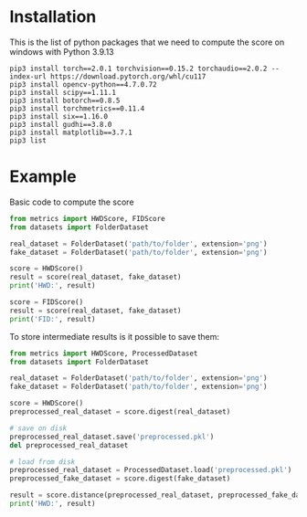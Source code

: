# Installation
This is the list of python packages that we need to compute the score on windows with Python 3.9.13
```console
pip3 install torch==2.0.1 torchvision==0.15.2 torchaudio==2.0.2 --index-url https://download.pytorch.org/whl/cu117
pip3 install opencv-python==4.7.0.72
pip3 install scipy==1.11.1
pip3 install botorch==0.8.5
pip3 install torchmetrics==0.11.4
pip3 install six==1.16.0
pip3 install gudhi==3.8.0
pip3 install matplotlib==3.7.1
pip3 list

```

# Example
Basic code to compute the score
```python
from metrics import HWDScore, FIDScore
from datasets import FolderDataset

real_dataset = FolderDataset('path/to/folder', extension='png')
fake_dataset = FolderDataset('path/to/folder', extension='png')

score = HWDScore()
result = score(real_dataset, fake_dataset)
print('HWD:', result)

score = FIDScore()
result = score(real_dataset, fake_dataset)
print('FID:', result)
```

To store intermediate results is it possible to save them:
```python
from metrics import HWDScore, ProcessedDataset
from datasets import FolderDataset

real_dataset = FolderDataset('path/to/folder', extension='png')
fake_dataset = FolderDataset('path/to/folder', extension='png')

score = HWDScore()
preprocessed_real_dataset = score.digest(real_dataset)

# save on disk
preprocessed_real_dataset.save('preprocessed.pkl')
del preprocessed_real_dataset

# load from disk
preprocessed_real_dataset = ProcessedDataset.load('preprocessed.pkl')
preprocessed_fake_dataset = score.digest(fake_dataset)

result = score.distance(preprocessed_real_dataset, preprocessed_fake_dataset)
print('HWD:', result)
```